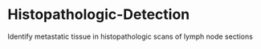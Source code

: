 # Histopathologic-Detection
Identify metastatic tissue in histopathologic scans of lymph node sections
